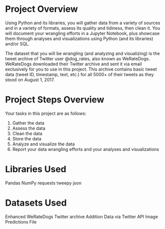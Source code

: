 # Project Overview
Using Python and its libraries, you will gather data from a variety of sources and in a variety of formats, assess its quality and tidiness, then clean it. You will document your wrangling efforts in a Jupyter Notebook, plus showcase them through analyses and visualizations using Python (and its libraries) and/or SQL.

The dataset that you will be wrangling (and analyzing and visualizing) is the tweet archive of Twitter user @dog_rates, also known as WeRateDogs. WeRateDogs downloaded their Twitter archive and sent it via email exclusively for you to use in this project. This archive contains basic tweet data (tweet ID, timestamp, text, etc.) for all 5000+ of their tweets as they stood on August 1, 2017.

# Project Steps Overview
Your tasks in this project are as follows:
1. Gather the data
2. Assess the data
3. Clean the data
4. Store the data
5. Analyze and visualize the data
6. Report your data wrangling efforts and your analyses and visualizations

# Libraries Used
Pandas
NumPy
requests
tweepy
json

# Datasets Used
Enhanced WeRateDogs Twitter archive
Addition Data via Twitter API
Image Predictions File

